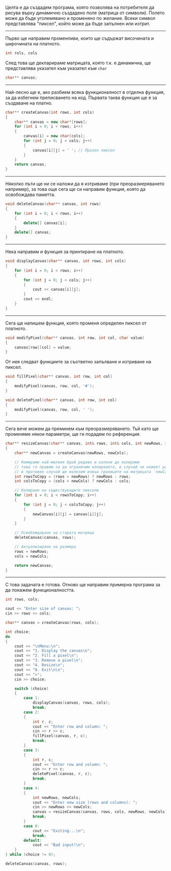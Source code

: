 Целта е да създадем програма, която позволява на потребителя да рисува върху динамично създадено поле (матрица от символи). Полето може да бъде уголемявано и променяно по желание. Всеки символ представлява "пиксел", който може да бъде запълнен или изтрит.

---

Първо ще направим променливи, които ще съдържат височината и широчината на платното.
```cpp
int rols, cols
```

След това ще декларираме матрицата, която т.к. е динамична, ще представлява указател към указател към `char`
```cpp
char** canvas;
```

---

Най-лесно ще е, ако разбием всяка функционалност в отделна функция, за да избегнем преписването на код. Първата таква функция ще е за създаване на платно.

```cpp
char** createCanvas(int rows, int cols)
{
    char** canvas = new char*[rows];
    for (int i = 0; i < rows; i++)
    {
        canvas[i] = new char[cols];
        for (int j = 0; j < cols; j++)
        {
            canvas[i][j] = ' '; // Празен пиксел
        }
    }
    return canvas;
}
```

---

Няколко пъти ще ни се наложи да я изтриваме (при преоразмеряването например), за това още сега ще си направим функция, която да освобождава паметта.

```cpp
void deleteCanvas(char** canvas, int rows)
{
    for (int i = 0; i < rows; i++) 
    {
        delete[] canvas[i];
    }
    delete[] canvas;
}
```

---


Нека направим и функция за принтиране на платното.

```cpp
void displayCanvas(char** canvas, int rows, int cols)
{
    for (int i = 0; i < rows; i++)
    {
        for (int j = 0; j < cols; j++) 
        {
            cout << canvas[i][j];
        }
        cout << endl;
    }
}
```

---

Сега ще напишем функция, която променя определен пиксел от платното.

```cpp
void modifyPixel(char** canvas, int row, int col, char value)
{
    canvas[row][col] = value;
}
```

От нея следват функциите за съответно запълване и изтриване на пиксел.

```cpp
void fillPixel(char** canvas, int row, int col)
{
    modifyPixel(canvas, row, col, '#');
}
```

```cpp
void deletePixel(char** canvas, int row, int col)
{
    modifyPixel(canvas, row, col, ' ');
}
```

---

Сега вече можем да преминем към преоразмеряването. Тъй като ще променяме някои параметри, ще ги подадем по референция.

```cpp
char** resizeCanvas(char** canvas, int& rows, int& cols, int newRows, int newCols) 
{
    char** newCanvas = createCanvas(newRows, newCols);

    // Намираме най-малкия брой редове и колони да копираме
    // това го правим за да ограничим копирането, в случай че новият размер е по-малък
    // в противен случай ще излезем извън границите на матрицата `newCanvas`
    int rowsToCopy = (rows > newRows) ? newRows : rows;
    int colsToCopy = (cols > newCols) ? newCols : cols;

    // Копиране на съществуващите пиксели
    for (int i = 0; i < rowsToCopy; i++) 
    {
        for (int j = 0; j < colsToCopy; j++) 
        {
            newCanvas[i][j] = canvas[i][j];
        }
    }

    // Освобождаване на старата матрица
    deleteCanvas(canvas, rows);

    // Актуализиране на размера
    rows = newRows;
    cols = newCols;

    return newCanvas;
}
```

---

С това задачата е готова. Отново ще направим примерна програма за да покажем функционалността.

```cpp
int rows, cols;

cout << "Enter size of canvas: ";
cin >> rows >> cols;

char** canvas = createCanvas(rows, cols);

int choice;
do 
{
    cout << "\nMenu:\n";
    cout << "1. Display the canvas\n";
    cout << "2. Fill a pixel\n";
    cout << "3. Remove a pixel\n";
    cout << "4. Resize\n";
    cout << "0. Exit\n\n";
    cout << ">";
    cin >> choice;

    switch (choice) 
    {
        case 1:
            displayCanvas(canvas, rows, cols);
            break;
        case 2: 
        {
            int r, c;
            cout << "Enter row and column: ";
            cin >> r >> c;
            fillPixel(canvas, r, c);
            break;
        }
        case 3: 
        {
            int r, c;
            cout << "Enter row and column: ";
            cin >> r >> c;
            deletePixel(canvas, r, c);
            break;
        }
        case 4: 
        {
            int newRows, newCols;
            cout << "Enter new size (rows and columns): ";
            cin >> newRows >> newCols;
            canvas = resizeCanvas(canvas, rows, cols, newRows, newCols);
            break;
        }
        case 0:
            cout << "Exiting...\n";
            break;
        default:
            cout << "Bad input!\n";
    }
} while (choice != 0);

deleteCanvas(canvas, rows);
```